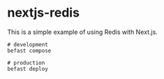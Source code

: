 # nextjs-redis

This is a simple example of using Redis with Next.js.

```
# development
befast compose

# production
befast deploy
```
